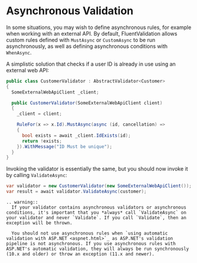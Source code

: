 # Asynchronous Validation

In some situations, you may wish to define asynchronous rules, for example when working with an external API. By default, FluentValidation allows custom rules defined with `MustAsync` or `CustomAsync` to be run asynchronously, as well as defining asynchronous conditions with `WhenAsync`.

A simplistic solution that checks if a user ID is already in use using an external web API:

```csharp
public class CustomerValidator : AbstractValidator<Customer> 
{
  SomeExternalWebApiClient _client;

  public CustomerValidator(SomeExternalWebApiClient client) 
  {
    _client = client;

    RuleFor(x => x.Id).MustAsync(async (id, cancellation) => 
    {
      bool exists = await _client.IdExists(id);
      return !exists;
    }).WithMessage("ID Must be unique");
  }
}
```

Invoking the validator is essentially the same, but you should now invoke it by calling `ValidateAsync`:

```csharp
var validator = new CustomerValidator(new SomeExternalWebApiClient());
var result = await validator.ValidateAsync(customer);
```

```eval_rst
.. warning::
  If your validator contains asynchronous validators or asynchronous conditions, it's important that you *always* call `ValidateAsync` on your validator and never `Validate`. If you call `Validate`, then an exception will be thrown.

  You should not use asynchronous rules when `using automatic validation with ASP.NET <aspnet.html>`_ as ASP.NET's validation pipeline is not asynchronous. If you use asynchronous rules with ASP.NET's automatic validation, they will always be run synchronously (10.x and older) or throw an exception (11.x and newer).
```
